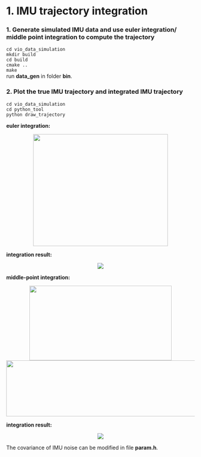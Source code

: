 # 1. IMU trajectory integration

### 1. Generate simulated IMU data and use euler integration/ middle point integration to compute the trajectory
`cd vio_data_simulation`  
`mkdir build`  
`cd build`  
`cmake ..`  
`make`  
run **data_gen** in folder **bin**.
  
### 2. Plot the true IMU trajectory and integrated IMU trajectory
`cd vio_data_simulation`  
`cd python_tool`  
`python draw_trajectory`

**euler integration:**
<div align=center><img width=360 height=300 src=https://github.com/lbw0502/Visual_Inertial_SLAM_Course/blob/master/exercise2_IMU_Calibration/doc/euler.png></div>

**integration result:**
<div align=center><img src =https://github.com/lbw0502/Visual_Inertial_SLAM_Course/blob/master/exercise2_IMU_Calibration/doc/euler_int.png></div>

**middle-point integration:**
<div align=center><img width=380 height=200 src=https://github.com/lbw0502/Visual_Inertial_SLAM_Course/blob/master/exercise2_IMU_Calibration/doc/midpoint1.png></div>
<div align=center><img width=620 height=150 src=https://github.com/lbw0502/Visual_Inertial_SLAM_Course/blob/master/exercise2_IMU_Calibration/doc/midpoint2.png></div>


**integration result:**
<div align=center><img src=https://github.com/lbw0502/Visual_Inertial_SLAM_Course/blob/master/exercise2_IMU_Calibration/doc/mid_point_int.png></div>





The covariance of IMU noise can be modified in file **param.h**.
